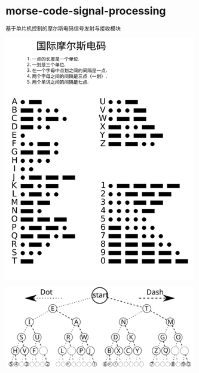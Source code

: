 # morse-code-signal-processing
基于单片机控制的摩尔斯电码信号发射与接收模块

![国际摩尔斯电码](assets/国际摩尔斯电码.svg)

![Morse-code-tree)](assets/Morse-code-tree.svg)